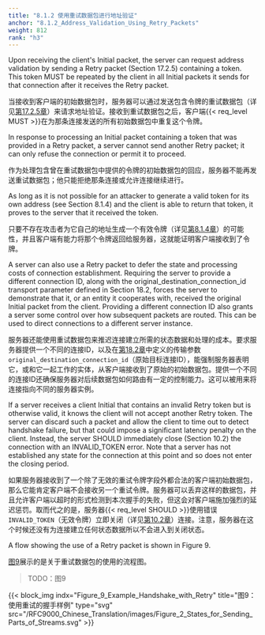 ```yaml
---
title: "8.1.2 使用重试数据包进行地址验证"
anchor: "8.1.2_Address_Validation_Using_Retry_Packets"
weight: 812
rank: "h3"
---
```


Upon receiving the client's Initial packet, the server can request address validation by sending a Retry packet (Section 17.2.5) containing a token. This token MUST be repeated by the client in all Initial packets it sends for that connection after it receives the Retry packet.

当接收到客户端的初始数据包时，服务器可以通过发送包含令牌的重试数据包（详见[第17.2.5章]()）来请求地址验证。接收到重试数据包之后，客户端{{< req_level MUST >}}在为那条连接发送的所有初始数据包中重复这个令牌。

In response to processing an Initial packet containing a token that was provided in a Retry packet, a server cannot send another Retry packet; it can only refuse the connection or permit it to proceed.

作为处理包含曾在重试数据包中提供的令牌的初始数据包的回应，服务器不能再发送重试数据包；他只能拒绝那条连接或允许连接继续进行。

As long as it is not possible for an attacker to generate a valid token for its own address (see Section 8.1.4) and the client is able to return that token, it proves to the server that it received the token.

只要不存在攻击者为它自己的地址生成一个有效令牌（详见[第8.1.4章]()）的可能性，并且客户端有能力将那个令牌返回给服务器，这就能证明客户端接收到了令牌。

A server can also use a Retry packet to defer the state and processing costs of connection establishment. Requiring the server to provide a different connection ID, along with the original_destination_connection_id transport parameter defined in Section 18.2, forces the server to demonstrate that it, or an entity it cooperates with, received the original Initial packet from the client. Providing a different connection ID also grants a server some control over how subsequent packets are routed. This can be used to direct connections to a different server instance.

服务器还能使用重试数据包来推迟连接建立所需的状态数据和处理的成本。要求服务器提供一个不同的连接ID，以及在[第18.2章]()中定义的传输参数`original_destination_connection_id`（原始目标连接ID），能强制服务器表明它，或和它一起工作的实体，从客户端接收到了原始的初始数据包。提供一个不同的连接ID还确保服务器对后续数据包如何路由有一定的控制能力。这可以被用来将连接指向不同的服务器实例。

If a server receives a client Initial that contains an invalid Retry token but is otherwise valid, it knows the client will not accept another Retry token. The server can discard such a packet and allow the client to time out to detect handshake failure, but that could impose a significant latency penalty on the client. Instead, the server SHOULD immediately close (Section 10.2) the connection with an INVALID_TOKEN error. Note that a server has not established any state for the connection at this point and so does not enter the closing period.

如果服务器接收到了一个除了无效的重试令牌字段外都合法的客户端初始数据包，那么它能肯定客户端不会接收另一个重试令牌。服务器可以丢弃这样的数据包，并且允许客户端以超时的形式检测到本次握手的失败，但这会对客户端施加强烈的延迟惩罚。取而代之的是，服务器{{< req_level SHOULD >}}使用错误`INVALID_TOKEN`（无效令牌）立即关闭（详见[第10.2章]()）连接。注意，服务器在这个时候还没有为连接建立任何状态数据所以不会进入到关闭状态。

A flow showing the use of a Retry packet is shown in Figure 9.

[图9]()展示的是关于重试数据包的使用的流程图。

> TODO：图9

{{< block_img
indx="Figure_9_Example_Handshake_with_Retry"
title="图9：使用重试的握手样例"
type="svg"
src="/RFC9000_Chinese_Translation/images/Figure_2_States_for_Sending_Parts_of_Streams.svg" >}}
